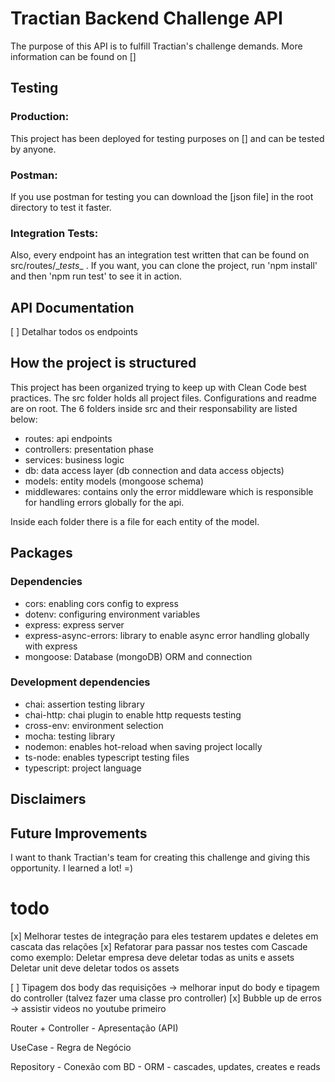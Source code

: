# Tractian Backend Challenge API

The purpose of this API is to fulfill Tractian's challenge demands. More information can be found on []

## Testing

### Production:

This project has been deployed for testing purposes on [] and can be tested by anyone.

### Postman:

If you use postman for testing you can download the [json file] in the root directory to test it faster.

### Integration Tests:

Also, every endpoint has an integration test written that can be found on src/routes/\__tests_\_ . If you want, you can clone the project, run 'npm install' and then 'npm run test' to see it in action.

## API Documentation

[ ] Detalhar todos os endpoints

## How the project is structured

This project has been organized trying to keep up with Clean Code best practices.
The src folder holds all project files. Configurations and readme are on root.
The 6 folders inside src and their responsability are listed below:

- routes: api endpoints
- controllers: presentation phase
- services: business logic
- db: data access layer (db connection and data access objects)
- models: entity models (mongoose schema)
- middlewares: contains only the error middleware which is responsible for handling errors globally for the api.

Inside each folder there is a file for each entity of the model.

## Packages

### Dependencies

- cors: enabling cors config to express
- dotenv: configuring environment variables
- express: express server
- express-async-errors: library to enable async error handling globally with express
- mongoose: Database (mongoDB) ORM and connection

### Development dependencies

- chai: assertion testing library
- chai-http: chai plugin to enable http requests testing
- cross-env: environment selection
- mocha: testing library
- nodemon: enables hot-reload when saving project locally
- ts-node: enables typescript testing files
- typescript: project language

## Disclaimers

## Future Improvements

I want to thank Tractian's team for creating this challenge and giving this opportunity. I learned a lot! =)

# todo

[x] Melhorar testes de integração para eles testarem updates e deletes em cascata das relações
[x] Refatorar para passar nos testes com Cascade como exemplo:
Deletar empresa deve deletar todas as units e assets
Deletar unit deve deletar todos os assets

[ ] Tipagem dos body das requisições -> melhorar input do body e tipagem do controller (talvez fazer uma classe pro controller)
[x] Bubble up de erros -> assistir videos no youtube primeiro

Router + Controller - Apresentação (API)

UseCase - Regra de Negócio

Repository - Conexão com BD - ORM - cascades, updates, creates e reads
